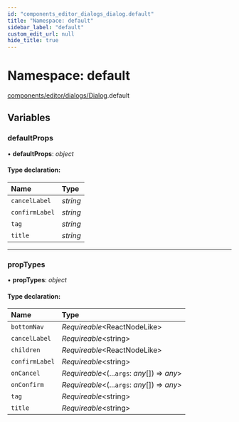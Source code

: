 ```yaml
---
id: "components_editor_dialogs_dialog.default"
title: "Namespace: default"
sidebar_label: "default"
custom_edit_url: null
hide_title: true
---
```


# Namespace: default

[components/editor/dialogs/Dialog](components_editor_dialogs_dialog.md).default

## Variables

### defaultProps

• **defaultProps**: *object*

#### Type declaration:

Name | Type |
:------ | :------ |
`cancelLabel` | *string* |
`confirmLabel` | *string* |
`tag` | *string* |
`title` | *string* |

___

### propTypes

• **propTypes**: *object*

#### Type declaration:

Name | Type |
:------ | :------ |
`bottomNav` | *Requireable*<ReactNodeLike\> |
`cancelLabel` | *Requireable*<string\> |
`children` | *Requireable*<ReactNodeLike\> |
`confirmLabel` | *Requireable*<string\> |
`onCancel` | *Requireable*<(...`args`: *any*[]) => *any*\> |
`onConfirm` | *Requireable*<(...`args`: *any*[]) => *any*\> |
`tag` | *Requireable*<string\> |
`title` | *Requireable*<string\> |
